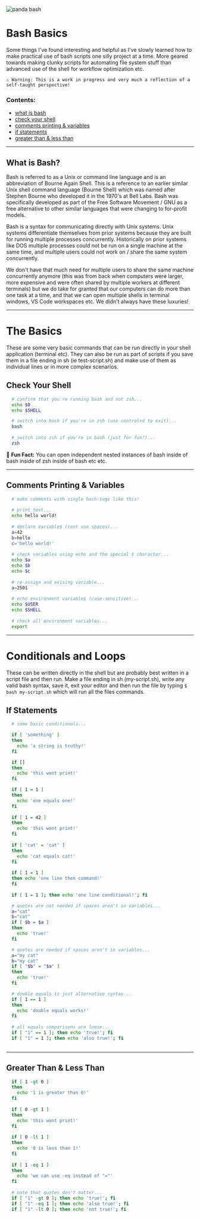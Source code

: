 ![panda bash](https://media.tenor.com/images/ea183b7108f1ca7b4788aea8b3d7a57b/tenor.gif)

# Bash Basics

Some things I've found interesting and helpful as I've slowly learned how to make practical use of bash scripts one silly project at a time. More geared towards making clunky scripts for automating file system stuff than advanced use of the shell for workflow optimization etc.

```
⚠️ Warning: This is a work in progress and very much a reflection of a self-taught perspective!
```

### Contents:
* [what is bash](#what-is-bash)
* [check your shell](#check-your-shell)
* [comments printing & variables](#comments-printing--variables)
* [if statements](#if-statements)
* [greater than & less than](#greater-than--less-than)

---

## What is Bash?

Bash is referred to as a Unix or command line language and is an abbreviation of Bourne Again Shell. This is a reference to an earlier similar Unix shell command language (Bourne Shell) which was named after Stephen Bourne who developed it in the 1970's at Bell Labs. Bash was specifically developed as part of the Free Software Movement / GNU as a free alternative to other similar languages that were changing to for-profit models.

Bash is a syntax for communicating directly with Unix systems. Unix systems differentiate themselves from prior systems because they are built for running multiple processes concurrently. Historically on prior systems like DOS multiple processes could not be run on a single machine at the same time, and multiple users could not work on / share the same system concurrently. 

We don't have that much need for multiple users to share the same machine concurrently anymore (this was from back when computers were larger, more expensive and were often shared by multiple workers at different terminals) but we do take for granted that our computers can do more than one task at a time, and that we can open multiple shells in terminal windows, VS Code workspaces etc. We didn't always have these luxuries!

---

# The Basics

These are some very basic commands that can be run directly in your shell application (terminal etc). They can also be run as part of scripts if you save them in a file ending in sh (ie test-script.sh) and make use of them as individual lines or in more complex scenarios.

## Check Your Shell

```bash
  # confirm that you're running bash and not zsh...
  echo $0
  echo $SHELL

  # switch into bash if you're in zsh (use control+d to exit)...
  bash
  
  # switch into zsh if you're in bash (just for fun?)...
  zsh
```

📌 **Fun Fact:** You can open independent nested instances of bash inside of bash inside of zsh inside of bash etc etc.

---

## Comments Printing & Variables
```bash
  # make comments with single hash-tags like this!
  
  # print text...
  echo hello world!
  
  # declare variables (cant use spaces)...
  a=42
  b=hello
  c='hello world!'
  
  # check variables using echo and the special $ charactor...
  echo $a
  echo $b
  echo $c
  
  # re-assign and exising variable...
  a=2501
  
  # echo environment variables (case-sensitive)...
  echo $USER
  echo $SHELL
  
  # check all environment variables...
  export
```

---

# Conditionals and Loops

These can be written directly in the shell but are probably best written in a script file and then run. Make a file ending in sh (my-script.sh), write any valid bash syntax, save it, exit your editor and then run the file by typing ```$ bash my-script.sh``` which will run all the files commands.

## If Statements
```bash
  # some basic conditionals...

  if [ 'something' ]
  then
    echo 'a string is truthy!'
  fi

  if []
  then
    echo 'this wont print!'
  fi

  if [ 1 = 1 ]
  then
    echo 'one equals one!'
  fi
  
  if [ 1 = 42 ]
  then
    echo 'this wont print!'
  fi
  
  if [ 'cat' = 'cat' ]
  then
    echo 'cat equals cat!'
  fi
  
  if [ 1 = 1 ]
  then echo 'one line then command!'
  fi
  
  if [ 1 = 1 ]; then echo 'one line conditional!'; fi

  # quotes are not needed if spaces aren't in variables...
  a="cat"
  b="cat"
  if [ $b = $a ]
  then
    echo 'true!'
  fi

  # quotes are needed if spaces aren't in variables...
  a="my cat"
  b="my cat"
  if [ "$b" = "$a" ]
  then
    echo 'true!'
  fi

  # double equals is just alternative syntax...
  if [ 1 == 1 ]
  then
    echo 'double equals works!'
  fi
  
  # all equals comparisons are loose...
  if [ "1" == 1 ]; then echo 'true!'; fi
  if [ "1" = 1 ]; then echo 'also true!'; fi
  
```

---

## Greater Than & Less Than
```bash
  if [ 1 -gt 0 ]
  then
    echo '1 is greater than 0!'
  fi
  
  if [ 0 -gt 1 ]
  then
    echo 'this wont print!'
  fi
  
  if [ 0 -lt 1 ]
  then
    echo '0 is less than 1!'
  fi
  
  if [ 1 -eq 1 ]
  then
    echo 'we can use -eq instead of "="'
  fi
  
  # note that quotes don't matter...
  if [ "1" -gt 0 ]; then echo 'true!'; fi
  if [ "1" -eq 1 ]; then echo 'also true!'; fi
  if [ "1" -lt 0 ]; then echo 'not true!'; fi

```
